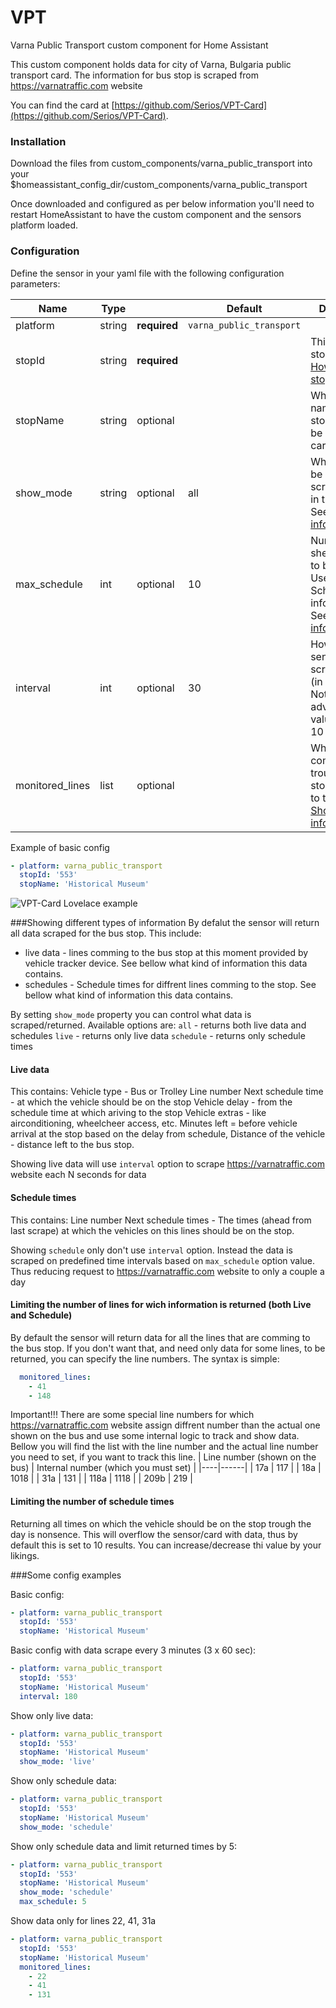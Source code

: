 # VPT
Varna Public Transport custom component for Home Assistant

This custom component holds data for city of Varna, Bulgaria public transport card. 
The information for bus stop is scraped from https://varnatraffic.com website 

You can find the card at [https://github.com/Serios/VPT-Card](https://github.com/Serios/VPT-Card).

### Installation
Download the files from custom_components/varna_public_transport into your 
$homeassistant_config_dir/custom_components/varna_public_transport

Once downloaded and configured as per below information you'll need to restart HomeAssistant to have the custom component and the sensors platform loaded.

### Configuration

Define the sensor in your yaml file with the following configuration parameters:

| Name | Type |         | Default | Description |
|------|------|---------|---------|-------------|
| platform | string | **required** | `varna_public_transport` |  |
| stopId | string | **required** |  | This is the bus stop id. See [How to get bus stop id](#getting-bus-stop-id) |
| stopName | string | optional |  | What is the name of the stop. This will be shown as card title |
| show_mode | string | optional | all | What data to be scraped/shown in the card. See [Showing information](#showing-different-types-of-information) |
| max_schedule | int | optional | 10 | Numer of shedules times to be returned. Used in Schedules information. See [Showing information](#showing-different-types-of-information) |
| interval | int | optional | 30 | How offten the sensor shoud scrape for data (in seconds). Note: It is not advisible to put value bellow 10 |
| monitored_lines | list | optional |  | Which lines, comming trough the bus stop, you want to track. See [Showing information](#showing-different-types-of-information) |

Example of basic config

```yaml
- platform: varna_public_transport
  stopId: '553'
  stopName: 'Historical Museum'
```

![VPT-Card Lovelace example](https://github.com/Serios/VPT-Card/blob/master/vpt_card_preview.jpg)

###Showing different types of information
By defalut the sensor will return all data scraped for the bus stop. This include:
* live data - lines comming to the bus stop at this moment provided by vehicle tracker device. See bellow what kind of information this data contains.
* schedules - Schedule times for diffrent lines comming to the stop. See bellow what kind of information this data contains.

By setting `show_mode` property you can control what data is scraped/returned. Available options are:
`all` - returns both live data and schedules
`live` - returns only live data 
`schedule` - returns only schedule times

#### Live data
This contains:
Vehicle type - Bus or Trolley 
Line number 
Next schedule time - at which the vehicle should be on the stop
Vehicle delay - from the schedule time at which ariving to the stop
Vehicle extras - like airconditioning, wheelcheer access, etc.
Minutes left = before vehicle arrival at the stop based on the delay from schedule,
Distance of the vehicle - distance left to the bus stop.

Showing live data will use `interval` option to scrape https://varnatraffic.com website each N seconds for data

#### Schedule times
This contains:
Line number 
Next schedule times - The times (ahead from last scrape) at which the vehicles on this lines should be on the stop.

Showing `schedule` only don't use `interval` option. Instead the data is scraped on predefined time intervals based on `max_schedule` option value. Thus reducing request to https://varnatraffic.com website to only a couple a day

#### Limiting the number of lines for wich information is returned (both Live and Schedule)
By default the sensor will return data for all the lines that are comming to the bus stop. If you don't want that, and need only data for some lines, to be returned, you can specify the line numbers.
The syntax is simple:

```yaml
  monitored_lines:
    - 41
    - 148
```
Important!!!
There are some special line numbers for which https://varnatraffic.com website assign diffrent number than the actual one shown on the bus and use some internal logic to track and show data. Bellow you will find the list with the line number and the actual line number you need to set, if you want to track this line.
| Line number (shown on the bus) | Internal number (which you must set) |
|----|------|
| 17a | 117 |
| 18a | 1018 |
| 31a | 131 |
| 118a | 1118 |
| 209b | 219 |


#### Limiting the number of schedule times
Returning all times on which the vehicle should be on the stop trough the day is nonsence. This will overflow the sensor/card with data, thus by default this is set to 10 results. You can increase/decrease thi value by your likings.

###Some config examples

Basic config:
```yaml
- platform: varna_public_transport
  stopId: '553'
  stopName: 'Historical Museum'
```

Basic config with data scrape every 3 minutes (3 x 60 sec):
```yaml
- platform: varna_public_transport
  stopId: '553'
  stopName: 'Historical Museum'
  interval: 180
```

Show only live data:
```yaml
- platform: varna_public_transport
  stopId: '553'
  stopName: 'Historical Museum'
  show_mode: 'live'
```

Show only schedule data:
```yaml
- platform: varna_public_transport
  stopId: '553'
  stopName: 'Historical Museum'
  show_mode: 'schedule'
```

Show only schedule data and limit returned times by 5:
```yaml
- platform: varna_public_transport
  stopId: '553'
  stopName: 'Historical Museum'
  show_mode: 'schedule'
  max_schedule: 5
```

Show data only for lines 22, 41, 31a
```yaml
- platform: varna_public_transport
  stopId: '553'
  stopName: 'Historical Museum'
  monitored_lines:
    - 22
    - 41
    - 131
```
